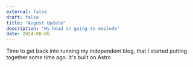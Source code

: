 ```yaml
---
external: false
draft: false
title: "August Update"
description: "My head is going to explode"
date: 2024-08-06
---
```

Time to get back into running my independent blog, that I started putting together some time ago. It's built on Astro